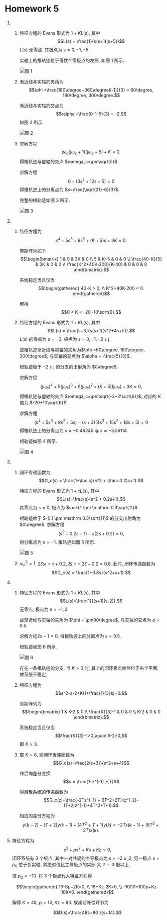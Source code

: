 # Homework 5

1.  
    1.  特征方程的 Evans 形式为 $1+KL(s)$, 其中
        $$L(s) = \frac{1}{s(s+1)(s+5)}$$
        $L(s)$ 无零点. 其极点为 $s=0,-1, -5$. 
        
        实轴上的根轨迹位于奇数个零极点的左侧, 如图 1 所示.

        ![图 1](./img/5-1-1.jpg)

    2.  渐近线与实轴的夹角为
        $$\phi =\frac{180\degree+360\degree(l-1)}{3} = 60\degree, 180\degree, 300\degree.$$

        渐近线与实轴的交点为
        $$\alpha =\frac{0-1-5}{3} = -2.$$
        如图 2 所示.

        ![图 2](./img/5-1-2.jpg)

    3.  求解方程
        $$\mathrm{j}\omega_c(\mathrm{j}\omega_c+1)(\mathrm{j}\omega_c+5)+K=0,$$
        得根轨迹与虚轴的交点 $\omega_c=\pm\sqrt{5}$.

        求解方程
        $$0-(3s^2+12s+5)=0$$
        得根轨迹上的分离点为 $s=\frac{\sqrt{21}-6}{3}$. 
        
        完整的根轨迹如图 3 所示.

        ![图 3](./img/5-1-3.jpg)


2.  
    1.  特征方程为 
        $$s^4+5s^3+9s^2+(K+5)s+3K=0.$$

        劳斯阵列如下
        $$\begin{bmatrix}
        1 & 9 & 3K & 0 \\
        5 & K+5 & 0 & 0 \\
        \frac{40-K}{5} & 3K & 0 & 0 \\
        \frac{K^2+40K-200}{K-40} & 0 & 0 & 0
        \end{bmatrix}.$$

        系统稳定当且仅当
        $$\begin{gathered}
            40-K > 0, \\
            K^2+40K-200 < 0.
        \end{gathered}$$

        解得
        $$0 < K < -20+10\sqrt{6}.$$

    2.  特征方程的 Evans 形式为 $1+KL(s)$, 其中
        $$L(s) = \frac{s+3}{s(s+1)(s^2+4s+5)}.$$
        $L(s)$ 的零点为 $s=-3$, 极点为 $s=0,-1,-2\pm \mathrm{j}$.

        故根轨迹渐近线与实轴的夹角为$\phi =60\degree, 180\degree, 300\degree$,
        与实轴的交点为 $\alpha = -\frac{5}{3}$.

        根轨迹始于 $-2\pm\mathrm{j}$ 的分支的出射角为 $0\degree$.

        求解方程
        $$(\mathrm{j}\omega_c)^4+5(\mathrm{j}\omega_c)^3+9(\mathrm{j}\omega_c)^2+(K+5)(\mathrm{j}\omega_c)+3K=0,$$
        得根轨迹与虚轴的交点 $\omega_c=\pm\sqrt{-3+2\sqrt{6}}$, 对应的 $K$ 值为 $-20+10\sqrt{6}$.

        求解方程
        $$(s^4+5s^3+9s^2+5s) - (s+3)(4s^3+15s^2+18s+5) = 0$$
        得根轨迹上的分离点为 $s\approx-0.46245$ 与 $s\approx-3.56114$.

        根轨迹如图 4 所示.

        ![图 4](./img/5-2.jpg)

3. 
    1.  闭环传递函数为
        $$G_c(s) = \frac{1+\tau s}{s^2 + (\tau+0.2)s+1}.$$

        特征方程的 Evans 形式为 $1+\tau L(s)$, 其中
        $$L(s)=\frac{s}{s^2 + 0.2s+1},$$
        其零点为 $s=0$, 极点为 $s=-0.1 \pm \mathrm 0.3\sqrt{11}$.

        根轨迹始于 $-0.1 \pm \mathrm 0.3\sqrt{11}$ 的分支出射角为 $0\degree$. 求解方程
        $$(s^2 + 0.2s+1) - s(2s+0.2) = 0,$$
        得分离点为 $s=-1$. 根轨迹如图 5 所示.

        ![图 5](./img/5-3.jpg)

    2. $\omega_n^2 = 1$, $2\zeta\omega = \tau + 0.2$, 故 $\tau = 2\zeta-0.2 = 0.8$. 此时, 闭环传递函数为
    $$G_c(s) = \frac{1+0.8s}{s^2+s+1}.$$


4. 
    1.  特征方程的 Evans 形式为 $1+KL(s)$, 其中
        $$L(s)=\frac{1}{(s+1)(s-2)},$$
        无零点, 极点为 $s=-1,2$. 

        故渐近线与实轴的夹角为 $\phi = \pm90\degree$, 与实轴的交点为 $\alpha = 0.5$.

        求解方程$2s-1 = 0$, 得根轨迹上的分离点为 $s = 0.5$.

        根轨迹如图 6 所示.

        ![图 6](./img/5-4.jpg)

        存在一条根轨迹的分支, 当 $K>0$ 时, 其上的闭环极点始终位于右半平面, 故系统不稳定.

    2.  特征方程为
        $$s^2-s-2+K(1+\frac{1}{3}s)=0.$$

        劳斯阵列为
        $$\begin{bmatrix}
            1 & K-2 & 0 \\
            \frac{K}{3}-1 & 0 & 0 \\
            K-2 & 0 & 0
        \end{bmatrix}.$$
        
        系统稳定当且仅当
        $$\frac{K}{3}-1>0,\quad K-2>0,$$
        即 $K>3$.

    3.  取 $K=6$, 则闭环传递函数为
        $$G_c(s)=\frac{2(s+3)}{s^2+s+4}$$

        作后向差分变换 
        $$s = \frac{1-z^{-1} }{T}$$
        
        得离散系统的传递函数为
        $$G_c(z)=\frac{-2Tz^{-1} + 6T^2+2T}{z^{-2}-(T+2)z^{-1}+4T^2+T+1}.$$

        相应的差分方程为
        $$y(k-2)-(T+2)y(k-1)+(4T^2+T+1)y(k)=-2Tx(k-1)+(6T^2+2T)x(k).$$

5.  特征方程为 
    $$s^3+ps^2+Ks+Kz=0,$$
    闭环系统有 3 个极点, 其中一对共轭的主导极点为 $s=-2\pm\mathrm{j}2$; 另一极点 $s=p_0$ 位于负实轴, 其绝对值比主导极点的实部 大 $2 \sim 3$ 倍以上.

    取 $p_0 = -10$. 将 3 个极点代入特征方程得

    $$\begin{gathered}
        16-8p+2K=0, \\
        16+Kz-2K=0, \\
        -1000+100p+Kz-10K=0.
    \end{gathered}$$

    解得 $K=48$, $p=14$, $Kz=80$. 故超前补偿环节为

    $$D(s)=\frac{48s+80 }{s+14}.$$
